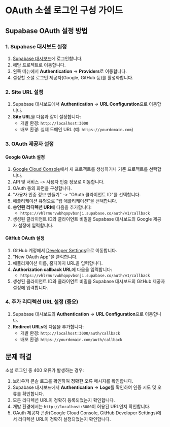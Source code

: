 # OAuth 소셜 로그인 구성 가이드

## Supabase OAuth 설정 방법

### 1. Supabase 대시보드 설정

1. [Supabase 대시보드](https://app.supabase.com)에 로그인합니다.
2. 해당 프로젝트로 이동합니다.
3. 왼쪽 메뉴에서 **Authentication** -> **Providers**로 이동합니다.
4. 설정할 소셜 로그인 제공자(Google, GitHub 등)를 활성화합니다.

### 2. Site URL 설정

1. Supabase 대시보드에서 **Authentication** -> **URL Configuration**으로 이동합니다.
2. **Site URL**을 다음과 같이 설정합니다:
   - 개발 환경: `http://localhost:3000`
   - 배포 환경: 실제 도메인 URL (예: `https://yourdomain.com`)

### 3. OAuth 제공자 설정

#### Google OAuth 설정

1. [Google Cloud Console](https://console.cloud.google.com/)에서 새 프로젝트를 생성하거나 기존 프로젝트를 선택합니다.
2. API 및 서비스 -> 사용자 인증 정보로 이동합니다.
3. OAuth 동의 화면을 구성합니다.
4. "사용자 인증 정보 만들기" -> "OAuth 클라이언트 ID"를 선택합니다.
5. 애플리케이션 유형으로 "웹 애플리케이션"을 선택합니다.
6. **승인된 리디렉션 URI**에 다음을 추가합니다:
   - `https://vhlrmurvwbhqopvbsnji.supabase.co/auth/v1/callback`
7. 생성된 클라이언트 ID와 클라이언트 비밀을 Supabase 대시보드의 Google 제공자 설정에 입력합니다.

#### GitHub OAuth 설정

1. GitHub 계정에서 [Developer Settings](https://github.com/settings/developers)으로 이동합니다.
2. "New OAuth App"을 클릭합니다.
3. 애플리케이션 이름, 홈페이지 URL을 입력합니다.
4. **Authorization callback URL**에 다음을 입력합니다:
   - `https://vhlrmurvwbhqopvbsnji.supabase.co/auth/v1/callback`
5. 생성된 클라이언트 ID와 클라이언트 비밀을 Supabase 대시보드의 GitHub 제공자 설정에 입력합니다.

### 4. 추가 리디렉션 URL 설정 (중요)

1. Supabase 대시보드의 **Authentication** -> **URL Configuration**으로 이동합니다.
2. **Redirect URLs**에 다음을 추가합니다:
   - 개발 환경: `http://localhost:3000/auth/callback`
   - 배포 환경: `https://yourdomain.com/auth/callback`

## 문제 해결

소셜 로그인 중 400 오류가 발생하는 경우:

1. 브라우저 콘솔 로그를 확인하여 정확한 오류 메시지를 확인합니다.
2. Supabase 대시보드에서 **Authentication** -> **Logs**를 확인하여 인증 시도 및 오류를 확인합니다.
3. 모든 리디렉션 URL이 정확히 등록되었는지 확인합니다.
4. 개발 환경에서는 `http://localhost:3000`이 허용된 URL인지 확인합니다.
5. OAuth 제공자 콘솔(Google Cloud Console, GitHub Developer Settings)에서 리디렉션 URL이 정확히 설정되었는지 확인합니다. 